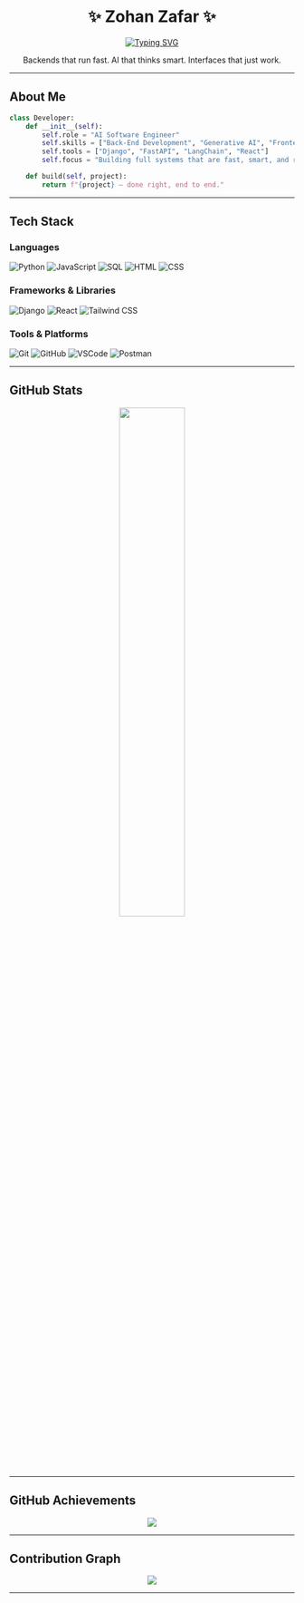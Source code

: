 
<div align="center">

# ✨ Zohan Zafar ✨

[![Typing SVG](https://readme-typing-svg.herokuapp.com?font=Fira+Code&duration=3000&pause=1000&center=true&vCenter=true&width=435&lines=AI+Software+Engineer;Backend+Developer+%7C+Django+%7C+FastAPI;Generative+AI+%7C+LLMs+%7C+RAG+Expert)](https://git.io/typing-svg)

<p>Backends that run fast. AI that thinks smart. Interfaces that just work.</p>

</div>

---

## About Me

```python
class Developer:
    def __init__(self):
        self.role = "AI Software Engineer"
        self.skills = ["Back-End Development", "Generative AI", "Frontend Interfaces"]
        self.tools = ["Django", "FastAPI", "LangChain", "React"]
        self.focus = "Building full systems that are fast, smart, and reliable."

    def build(self, project):
        return f"{project} — done right, end to end."
````

---

## Tech Stack

### Languages

![Python](https://img.shields.io/badge/Python-3776AB?style=for-the-badge\&logo=python\&logoColor=white)
![JavaScript](https://img.shields.io/badge/JavaScript-F7DF1E?style=for-the-badge\&logo=javascript\&logoColor=black)
![SQL](https://img.shields.io/badge/SQL-003B57?style=for-the-badge\&logo=sqlite\&logoColor=white)
![HTML](https://img.shields.io/badge/HTML-E34F26?style=for-the-badge\&logo=html5\&logoColor=white)
![CSS](https://img.shields.io/badge/CSS-1572B6?style=for-the-badge\&logo=css3\&logoColor=white)

### Frameworks & Libraries

![Django](https://img.shields.io/badge/Django-092E20?style=for-the-badge\&logo=django\&logoColor=white)
![React](https://img.shields.io/badge/React-20232A?style=for-the-badge\&logo=react\&logoColor=61DAFB)
![Tailwind CSS](https://img.shields.io/badge/Tailwind-38B2AC?style=for-the-badge\&logo=tailwind-css\&logoColor=white)

### Tools & Platforms

![Git](https://img.shields.io/badge/Git-F05032?style=for-the-badge\&logo=git\&logoColor=white)
![GitHub](https://img.shields.io/badge/GitHub-181717?style=for-the-badge\&logo=github\&logoColor=white)
![VSCode](https://img.shields.io/badge/VS%20Code-007ACC?style=for-the-badge\&logo=visual-studio-code\&logoColor=white)
![Postman](https://img.shields.io/badge/Postman-FF6C37?style=for-the-badge\&logo=postman\&logoColor=white)

---

## GitHub Stats

<div align="center"> 
  <img src="https://github-readme-stats.vercel.app/api?username=zohan-zafar-dev&show_icons=true&theme=tokyonight&hide_border=false&count_private=true" width="48%" /> 
</div>

---

## GitHub Achievements

<div align="center"> 
  <img src="https://github-profile-trophy.vercel.app/?username=zohan-zafar-dev&theme=monokai&no-frame=true&margin-w=15" /> 
</div>

---

## Contribution Graph

<div align="center"> 
  <img src="https://github-readme-activity-graph.vercel.app/graph?username=zohan-zafar-dev&theme=tokyo-night&bg_color=0d1117&hide_border=true" />
</div>

---
